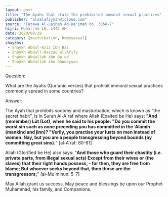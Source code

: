 ```yaml
---
layout: post
title: "The Ayahs that state the prohibited immoral sexual practices"
publisher: "alsalafiyyah@icloud.com"
source: "Fatawa Al-Lajnah Ad-Da'imah no. 3056-7"
hijri: Muharram 10, 1442 AH
date: 2020/08/29
category: [masturbation, homosexual]
shaykhs: 
 - Shaykh Abdul-Aziz Ibn Baz
 - Shaykh Abdull-Razzaq al-Afify
 - Shaykh Abdullah ibn Qa'ud
 - Shaykh Abdullah ibn Ghudayyan
---
```


Question: 

What are the Ayahs (Qur'anic verses) that prohibit immoral sexual practices commonly spread in some countries?

Answer:

The Ayah that prohibits sodomy and masturbation, which is known as "the secret habit", is in Surah Al-A`raf where Allah (Exalted be He) says: **"And (remember) Lût (Lot), when he said to his people: "Do you commit the worst sin such as none preceding you has committed in the ‘Alamîn (mankind and jinn)? "Verily, you practise your lusts on men instead of women. Nay, but you are a people transgressing beyond bounds (by committing great sins).**" [al-A'raf: 80-81] 

Allah (Glorified be He) also says: "**And those who guard their chastity (i.e. private parts, from illegal sexual acts) Except from their wives or (the slaves) that their right hands possess, - for then, they are free from blame; But whoever seeks beyond that, then those are the transgressors;**" [al-Mu'minun: 5-7]

May Allah grant us success. May peace and blessings be upon our Prophet Muhammad, his family, and Companions.
